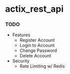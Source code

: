 # actix_rest_api

### TODO
- Features
  - Register Account
  - Login to Account
  - Change Password
  - Delete Account
- Security
  - Rate Limiting w/ Redis